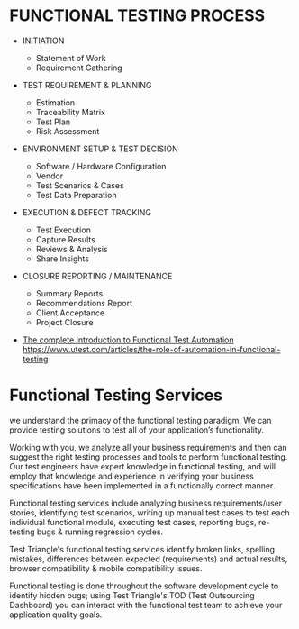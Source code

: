 


# FUNCTIONAL TESTING PROCESS
* INITIATION
  * Statement of Work
  * Requirement Gathering
* TEST REQUIREMENT & PLANNING
  * Estimation
  * Traceability Matrix
  * Test Plan
  * Risk Assessment
* ENVIRONMENT SETUP & TEST DECISION
  * Software / Hardware Configuration
  * Vendor
  * Test Scenarios & Cases
  * Test Data Preparation
* EXECUTION & DEFECT TRACKING
  * Test Execution
  * Capture Results
  * Reviews  & Analysis
  * Share Insights
* CLOSURE REPORTING / MAINTENANCE
  * Summary Reports
  * Recommendations Report
  * Client Acceptance
  * Project Closure


* [The complete Introduction to Functional Test Automation](https://abstracta.us/wp-content/uploads/2016/07/Automation_Ebook_Abstracta_2016.pdf)
https://www.utest.com/articles/the-role-of-automation-in-functional-testing


# Functional Testing Services
 
we understand the primacy of the functional testing paradigm. We can provide testing solutions to test all of your application’s functionality.

Working with you, we analyze all your business requirements and then can suggest the right testing processes and tools to perform functional testing. Our test engineers have expert knowledge in functional testing, and will employ that knowledge and experience in verifying your business specifications have been implemented in a functionally correct manner.

Functional testing services include analyzing business requirements/user stories, identifying test scenarios, writing up manual test cases to test each individual functional module, executing test cases, reporting bugs, re-testing bugs & running regression cycles.

Test Triangle's functional testing services identify broken links, spelling mistakes, differences between expected (requirements) and actual results, browser compatibility & mobile compatibility issues.

Functional testing is done throughout the software development cycle to identify hidden bugs; using Test Triangle's TOD (Test Outsourcing Dashboard) you can interact with the functional test team to achieve your application quality goals.
